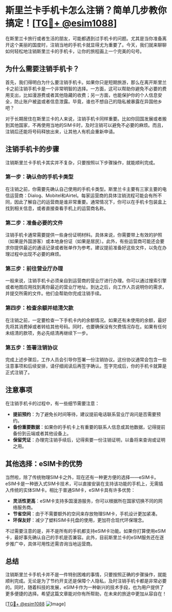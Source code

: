 # 斯里兰卡手机卡怎么注销？简单几步教你搞定！[[TG💪+ @esim1088](https://t.me/s/esim1088)]

在斯里兰卡旅行或者生活的朋友，可能都遇到过手机卡的问题。尤其是当你准备离开这个美丽的国度时，注销当地的手机卡就显得尤为重要了。今天，我们就来聊聊如何轻松地注销斯里兰卡的手机卡，让你的旅程画上一个完美的句号。

## 为什么需要注销手机卡？

首先，我们得明白为什么要注销手机卡。如果你只是短期旅游，那么在离开斯里兰卡之前注销手机卡是一个非常明智的选择。一方面，这可以帮助你避免不必要的费用支出，比如漫游费或者其他隐藏的收费；另一方面，也能保护你的个人信息安全，防止账户被盗或者信息泄露。毕竟，谁也不想自己的隐私被暴露在异国他乡吧？

对于长期居住在斯里兰卡的人来说，注销手机卡同样重要。比如你回国发展或者搬到其他国家，不再使用当地的SIM卡时，及时注销可以避免不必要的麻烦。而且，注销后还能将号码释放出来，让其他人有机会重新申请。

## 注销手机卡的步骤

注销斯里兰卡手机卡其实并不复杂，只要按照以下步骤操作，就能顺利完成。

### 第一步：确认你的手机卡类型

在注销之前，你需要先确认自己使用的手机卡类型。斯里兰卡主要有三家主要的电信运营商：Dialog、Mobitel和Airtel。每家运营商的具体注销流程可能会有所不同，因此了解自己的运营商是谁非常重要。通常情况下，你可以在手机卡包装盒上找到相关信息，或者直接查看手机上的运营商名称。

### 第二步：准备必要的文件

注销手机卡通常需要提供一些身份证明材料。具体来说，你需要带上有效的护照（如果是外国游客）或本地身份证（如果是居民）。此外，有些运营商可能还会要求你提供最近的通话记录或者账单作为参考。建议提前准备好这些文件，以免在办理过程中出现不必要的麻烦。

### 第三步：前往营业厅办理

一般来说，注销手机卡必须亲自到运营商的营业厅进行办理。你可以通过搜索引擎或者地图应用找到离你最近的营业厅地址。到达之后，向工作人员说明你的需求，并提交所需的文件。他们会帮助你完成注销手续。

### 第四步：检查余额并结清欠款

在注销之前，一定要检查一下手机卡内的余额情况。如果还有未使用的余额，最好先将其消费掉或者转给其他号码。同时，也要确保没有欠费情况存在。如果有任何未结清的款项，务必先结清再继续下一步。

### 第五步：签署注销协议

完成上述步骤后，工作人员会引导你签署一份注销协议。这份协议通常会包含一些注意事项和后续安排，请仔细阅读后再签字确认。签字完成后，你的手机卡就算是正式注销了。

## 注意事项

在注销手机卡的过程中，有一些细节需要注意：

- **提前预约**：为了避免长时间等待，建议提前电话联系营业厅询问是否需要预约。
- **备份重要数据**：如果你的手机卡上有重要的联系人信息或其他数据，记得提前备份到云端或者其他设备上。
- **保留凭证**：办理完注销手续后，记得索要一份注销证明，以备将来查询或证明之用。

## 其他选择：eSIM卡的优势

当然啦，除了传统物理SIM卡之外，现在还有一种更方便的选择——eSIM卡。eSIM卡是一种嵌入式SIM卡技术，可以直接安装在支持该功能的手机上，无需插入传统的实体SIM卡。相比于普通SIM卡，eSIM卡具有许多优势：

- **灵活性更高**：eSIM卡支持多国漫游服务，你可以根据所在国家切换不同的网络服务商。
- **节省空间**：由于不需要额外的空间来存放物理SIM卡，手机设计更加紧凑。
- **环保友好**：减少了塑料SIM卡托盘的使用，更加符合现代环保理念。

不过需要注意的是，并不是所有的手机都支持eSIM卡功能。如果你打算使用eSIM卡，最好事先确认自己的手机是否兼容。此外，目前斯里兰卡的eSIM服务还在逐步推广中，具体可用性还需咨询当地运营商。

## 总结

注销斯里兰卡手机卡并不是一件特别困难的事情，只要按照正确的步骤操作，就能顺利完成。无论是为了节约开支还是保障个人隐私，及时注销手机卡都是非常必要的。同时，随着科技的发展，eSIM卡作为一种新兴的技术手段，也为用户提供了更多便捷的选择。希望这篇文章能对你有所帮助，在未来的旅途中更加从容自在！

[[TG💪+ @esim1088](https://t.me/s/esim1088) ![Image](https://i.postimg.cc/4NQfJmqS/Snipaste-2025-05-13-00-14-12.png)]